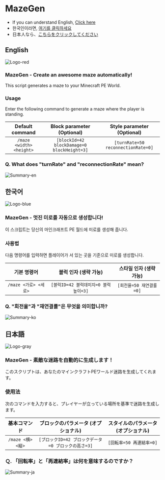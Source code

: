 # MazeGen
- If you can understand English, [Click here](https://github.com/if-Team/ModPE-Scripts/tree/master/MazeGen#English)
- 한국인이라면, [여기를 클릭하세요](https://github.com/if-Team/ModPE-Scripts/tree/master/MazeGen#한국어)
- 日本人なら、[こちらをクリックしてください](https://github.com/if-Team/ModPE-Scripts/tree/master/MazeGen#日本語)

## English
![Logo-red](http://i.imgur.com/vWdttIa.png)
### MazeGen - Create an awesome maze automatically!

This script generates a maze to your Minecraft PE World.

### Usage
Enter the following command to generate a maze where the player is standing.

| Default command | Block parameter (Optional) | Style parameter (Optional) |
| :-----: | :------: | :----: |
| `/maze <width> <height>` | `[blockId=42 blockDamage=0 blockHeight=3]` | `[turnRate=50 reconnectionRate=0]` |

### Q. What does "turnRate" and "reconnectionRate" mean?
![Summary-en](http://i.imgur.com/ovOwOp0.png)

## 한국어
![Logo-blue](http://i.imgur.com/twQtLNf.png)
### MazeGen - 멋진 미로를 자동으로 생성합니다!

이 스크립트는 당신의 마인크래프트 PE 월드에 미로를 생성해 줍니다.

### 사용법
다음 명령어를 입력하면 플레이어가 서 있는 곳을 기준으로 미로를 생성합니다.

| 기본 명령어 | 블럭 인자 (생략 가능) | 스타일 인자 (생략 가능) |
| :-----: | :------: | :----: |
| `/maze <가로> <세로>` | `[블럭ID=42 블럭데미지=0 블럭높이=3]` | `[회전율=50 재연결률=0]` |

### Q. "회전율"과 "재연결률"은 무엇을 의미합니까?
![Summary-ko](http://i.imgur.com/fNKKh0F.png)

## 日本語
![Logo-gray](http://i.imgur.com/0GuHduF.png)
### MazeGen - 素敵な迷路を自動的に生成します！

このスクリプトは、あなたのマインクラフトPEワールド迷路を生成してくれます。

### 使用法
次のコマンドを入力すると、プレイヤーが立っている場所を基準で迷路を生成します。

| 基本コマンド | ブロックのパラメータ (オプショナル) | スタイルのパラメータ (オプショナル) |
| :-----: | :------: | :----: |
| `/maze <横> <縦>` | `[ブロックID=42 ブロックデータ=0 ブロックの高さ=3]` | `[回転率=50 再連結率=0]` |

### Ｑ. 「回転率」と「再連結率」は何を意味するのですか？
![Summary-ja](http://i.imgur.com/qHu1g7K.png)
